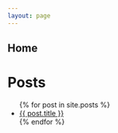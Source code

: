 ```yaml
---
layout: page
---
```


## Home
# Posts

<ul>
	{% for post in site.posts %}
	<li>
		<a href="{{ post.url | relative_url }}">{{ post.title }}</a>
	</li>
	{% endfor %}
</ul>
